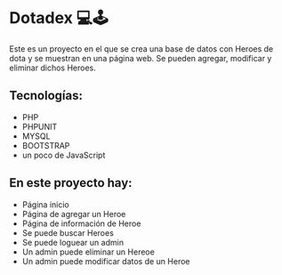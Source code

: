 # Dotadex 💻🕹

Este es un proyecto en el que se crea una base de datos con Heroes de dota y se muestran en una página web. Se pueden agregar, modificar y eliminar dichos Heroes.
## Tecnologías:
* PHP
* PHPUNIT
* MYSQL
* BOOTSTRAP
* un poco de JavaScript

## En este proyecto hay:
* Página inicio
* Página de agregar un Heroe
* Página de información de Heroe
* Se puede buscar Heroes
* Se puede loguear un admin
* Un admin puede eliminar un Hereoe
* Un admin puede modificar datos de un Heroe
